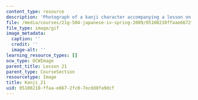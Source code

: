 ```yaml
---
content_type: resource
description: 'Photograph of a kanji character accompanying a lesson on Japanese. '
file: /media/courses/21g-504-japanese-iv-spring-2009/05108210ffaae6672fc07ecdd8fa9dcf_Kanji_21.gif
file_type: image/gif
image_metadata:
  caption: ''
  credit: ''
  image-alt: ''
learning_resource_types: []
ocw_type: OCWImage
parent_title: Lesson 21
parent_type: CourseSection
resourcetype: Image
title: Kanji_21
uid: 05108210-ffaa-e667-2fc0-7ecdd8fa9dcf
---
```

